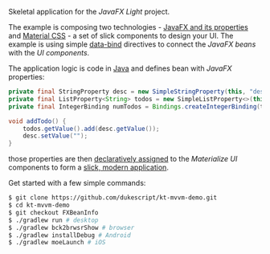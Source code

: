 Skeletal application for the *JavaFX Light* project. 

The example is composing two technologies - [JavaFX and its properties](https://dukescript.com/javadoc/javafx/)
and [Material CSS](https://materializecss.com/) - a set of slick components
to design your UI. The example is using simple [data-bind](https://knockoutjs.com/documentation)
directives to connect the *JavaFX beans* with the *UI components*.

The application logic is code in [Java](src/main/java/com/kt/mvvm/demo/Demo.java#L36) and
defines bean with *JavaFX* properties:

```java
private final StringProperty desc = new SimpleStringProperty(this, "desc", "Buy Milk");
private final ListProperty<String> todos = new SimpleListProperty<>(this, "todos", FXCollections.observableArrayList());
private final IntegerBinding numTodos = Bindings.createIntegerBinding(todos::size, todos);

void addTodo() {
    todos.getValue().add(desc.getValue());
    desc.setValue("");
}
```

those properties are then [declaratively assigned](src/main/webapp/pages/index.html#L54)
to the *Materialize UI* components to form a [slick, modern application](https://dukescript.com/javafxlight/).

Get started with a few simple commands:

```bash
$ git clone https://github.com/dukescript/kt-mvvm-demo.git
$ cd kt-mvvm-demo
$ git checkout FXBeanInfo
$ ./gradlew run # desktop
$ ./gradlew bck2brwsrShow # browser
$ ./gradlew installDebug # Android
$ ./gradlew moeLaunch # iOS
```
